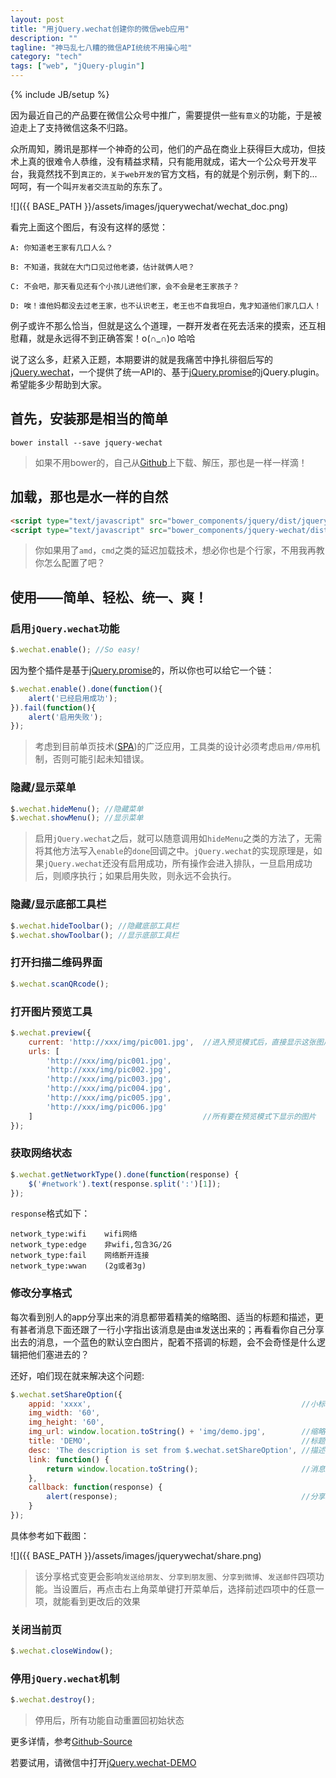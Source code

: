 ```yaml
---
layout: post
title: "用jQuery.wechat创建你的微信web应用"
description: ""
tagline: "神马乱七八糟的微信API统统不用操心啦"
category: "tech"
tags: ["web", "jQuery-plugin"]
---
```

{% include JB/setup %}


因为最近自己的产品要在微信公众号中推广，需要提供一些`有意义`的功能，于是被迫走上了支持微信这条不归路。

众所周知，腾讯是那样一个神奇的公司，他们的产品在商业上获得巨大成功，但技术上真的很难令人恭维，没有精益求精，只有能用就成，诺大一个公众号开发平台，我竟然找不到`真正的，关于web开发的`官方文档，有的就是个别示例，剩下的...呵呵，有一个叫`开发者交流互助`的东东了。

![]({{ BASE_PATH }}/assets/images/jquerywechat/wechat_doc.png)

看完上面这个图后，有没有这样的感觉：

    A: 你知道老王家有几口人么？

    B: 不知道，我就在大门口见过他老婆，估计就俩人吧？

    C: 不会吧，那天看见还有个小孩儿进他们家，会不会是老王家孩子？

    D: 唉！谁他妈都没去过老王家，也不认识老王，老王也不自我坦白，鬼才知道他们家几口人！

例子或许不那么恰当，但就是这么个道理，一群开发者在死去活来的摸索，还互相慰藉，就是永远得不到正确答案！o(∩_∩)o 哈哈

说了这么多，赶紧入正题，本期要讲的就是我痛苦中挣扎徘徊后写的[jQuery.wechat][jquery-wechat-url]，一个提供了统一API的、基于[jQuery.promise][promise-url]的jQuery.plugin。希望能多少帮助到大家。

## 首先，安装那是相当的简单 ##

```
bower install --save jquery-wechat
```

> 如果不用bower的，自己从[Github][download-url]上下载、解压，那也是一样一样滴！


## 加载，那也是水一样的自然 ##

```html
<script type="text/javascript" src="bower_components/jquery/dist/jquery.min.js"></script>
<script type="text/javascript" src="bower_components/jquery-wechat/dist/jquery-wechat.min.js"></script>
```

> 你如果用了`amd`，`cmd`之类的延迟加载技术，想必你也是个行家，不用我再教你怎么配置了吧？

## 使用——简单、轻松、统一、爽！ ##

### 启用`jQuery.wechat`功能 ###

```javascript
$.wechat.enable(); //So easy!
```

因为整个插件是基于[jQuery.promise][promise-url]的，所以你也可以给它一个链：

```javascript
$.wechat.enable().done(function(){
    alert('已经启用成功');
}).fail(function(){
    alert('启用失败');
});
```

> 考虑到目前单页技术([SPA][spa-url])的广泛应用，工具类的设计必须考虑`启用/停用`机制，否则可能引起未知错误。


### 隐藏/显示菜单 ###

```javascript
$.wechat.hideMenu(); //隐藏菜单
$.wechat.showMenu(); //显示菜单
```

> 启用`jQuery.wechat`之后，就可以随意调用如`hideMenu`之类的方法了，无需将其他方法写入`enable`的`done`回调之中。`jQuery.wechat`的实现原理是，如果`jQuery.wechat`还没有启用成功，所有操作会进入排队，一旦启用成功后，则顺序执行；如果启用失败，则永远不会执行。

### 隐藏/显示底部工具栏 ###

```javascript
$.wechat.hideToolbar(); //隐藏底部工具栏
$.wechat.showToolbar(); //显示底部工具栏
```

### 打开扫描二维码界面 ###

```javascript
$.wechat.scanQRcode();
```

### 打开图片预览工具 ###

```javascript
$.wechat.preview({
    current: 'http://xxx/img/pic001.jpg',  //进入预览模式后，直接显示这张图片
    urls: [
        'http://xxx/img/pic001.jpg',
        'http://xxx/img/pic002.jpg',
        'http://xxx/img/pic003.jpg',
        'http://xxx/img/pic004.jpg',
        'http://xxx/img/pic005.jpg',
        'http://xxx/img/pic006.jpg'
    ]                                      //所有要在预览模式下显示的图片
});
```

### 获取网络状态 ###

```javascript
$.wechat.getNetworkType().done(function(response) {
    $('#network').text(response.split(':')[1]); 
});
```

`response`格式如下：

```
network_type:wifi    wifi网络
network_type:edge    非wifi,包含3G/2G
network_type:fail    网络断开连接
network_type:wwan    (2g或者3g)
```

### 修改分享格式 ###

每次看到别人的app分享出来的消息都带着精美的缩略图、适当的标题和描述，更有甚者消息下面还跟了一行小字指出该消息是由`谁`发送出来的；再看看你自己分享出去的消息，一个蓝色的默认空白图片，配着不搭调的标题，会不会奇怪是什么逻辑把他们塞进去的？

还好，咱们现在就来解决这个问题:

```javascript
$.wechat.setShareOption({
    appid: 'xxxx',                                               //小标appid
    img_width: '60',
    img_height: '60',
    img_url: window.location.toString() + 'img/demo.jpg',        //缩略图
    title: 'DEMO',                                               //标题
    desc: 'The description is set from $.wechat.setShareOption', //描述
    link: function() {
        return window.location.toString();                       //消息分享出去后，用户点击消息打开的链接地址
    },
    callback: function(response) {
        alert(response);                                         //分享后的回调函数，常见的有成功和取消
    }
});
```

具体参考如下截图：

![]({{ BASE_PATH }}/assets/images/jquerywechat/share.png)

> 该分享格式变更会影响`发送给朋友`、`分享到朋友圈`、`分享到微博`、`发送邮件`四项功能。当设置后，再点击右上角菜单键打开菜单后，选择前述四项中的任意一项，就能看到更改后的效果


### 关闭当前页 ###

```javascript
$.wechat.closeWindow();
```

### 停用`jQuery.wechat`机制 ###

```javascript
$.wechat.destroy();
```

> 停用后，所有功能自动重置回初始状态


更多详情，参考[Github-Source](https://github.com/leftstick/jquery-wechat)

若要试用，请微信中打开[jQuery.wechat-DEMO][jquery-wechat-url]

[download-url]: https://github.com/leftstick/jquery-wechat/archive/master.zip
[jquery-wechat-url]: http://leftstick.github.io/jquery-wechat/
[promise-url]: http://api.jquery.com/Types/#Promise
[spa-url]: http://en.wikipedia.org/wiki/Single-page_application